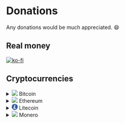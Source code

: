 # Donations

Any donations would be much appreciated. 😄

## Real money

[![ko-fi](https://ko-fi.com/img/githubbutton_sm.svg)](https://ko-fi.com/K3K2ALYW6)

## Cryptocurrencies

<details>
<summary><img src="https://raw.githubusercontent.com/get-icon/geticon/master/icons/bitcoin.svg" height="16"> Bitcoin</summary>

![bitcoin address QR code](https://github.com/RebeccaStevens/RebeccaStevens/blob/main/assets/cryptocurrencies/wallets/bitcoin.png)\
bc1qgr2xwvkpztsaq9kplud84r3dfz4g3e7d5c5lxm

</details>

<details>
<summary><img src="https://raw.githubusercontent.com/get-icon/geticon/master/icons/ethereum.svg" height="16"> Ethereum</summary>

![ethereum address QR code](https://github.com/RebeccaStevens/RebeccaStevens/blob/main/assets/cryptocurrencies/wallets/ethereum.png)\
0x643769d1DD2Cb912656dAA27C1b97e5A81EF9fd2

</details>

<details>
<summary><img src="https://raw.githubusercontent.com/RebeccaStevens/RebeccaStevens/main/assets/cryptocurrencies/logos/ltc.svg" height="16"> Litecoin</summary>

![litecoin address QR code](https://github.com/RebeccaStevens/RebeccaStevens/blob/main/assets/cryptocurrencies/wallets/litecoin.png)\
ltc1qxr7p6z4hrh87g9mjjk67chyduwrh2nfrpxksjv

</details>

<details>
<summary><img src="https://raw.githubusercontent.com/get-icon/geticon/master/icons/monero.svg" height="16"> Monero</summary>

![monero address QR code](https://github.com/RebeccaStevens/RebeccaStevens/blob/main/assets/cryptocurrencies/wallets/monero.png)\
441qae5ovobcXCpcR7SKzX11r7vinzMgsiyAFKUFBaZgHvzgrna9WSeJeAH46gXR5AXrE3zKALfWx3ayobyexnDX1gie1Qd

</details>
